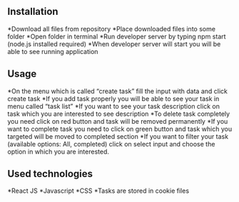## Installation
*Download all files from repository
*Place downloaded files into some folder
*Open folder in terminal
*Run developer server by typing npm start (node.js installed required)
*When developer server will start you will be able to see running application

## Usage

*On the menu which is called “create task” fill the input with data and click create task
*If you add task properly you will be able to see your task in menu called “task list”
*If you want to see your task description click on task which you are interested to see description
*To delete task completely you need click on red button and task will be removed permanently
*If you want to complete task you need to click on green button and task which you targeted will be moved to completed section
*If you want to filter your task (available options: All, completed) click on select input and choose the option in which you are interested.

## Used technologies
*React JS
*Javascript
*CSS
*Tasks are stored in cookie files
